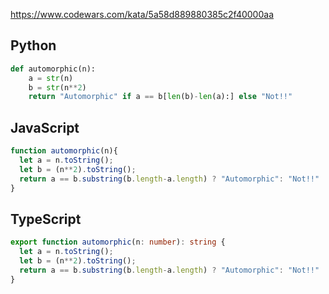 https://www.codewars.com/kata/5a58d889880385c2f40000aa

## Python
```python
def automorphic(n):
    a = str(n)
    b = str(n**2)
    return "Automorphic" if a == b[len(b)-len(a):] else "Not!!"
```

## JavaScript
```js
function automorphic(n){
  let a = n.toString();
  let b = (n**2).toString();
  return a == b.substring(b.length-a.length) ? "Automorphic": "Not!!"
}
```

## TypeScript
```ts
export function automorphic(n: number): string {
  let a = n.toString();
  let b = (n**2).toString();
  return a == b.substring(b.length-a.length) ? "Automorphic": "Not!!"
}
```